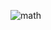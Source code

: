 ![math]("https://www.educaciontrespuntocero.com/wp-content/uploads/2020/03/fondo-matematicas_23-2148146270.jpg")
